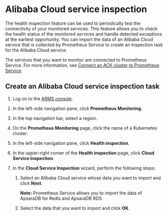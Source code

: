 # Alibaba Cloud service inspection

The health inspection feature can be used to periodically test the connectivity of your monitored services. This feature allows you to check the health status of the monitored services and handle detected exceptions at the earliest opportunity. You can import the data of an Alibaba Cloud service that is collected by Prometheus Service to create an inspection task for the Alibaba Cloud service.

The services that you want to monitor are connected to Prometheus Service. For more information, see [Connect an ACK cluster to Prometheus Service]().

## Create an Alibaba Cloud service inspection task

1.  Log on to the [ARMS console](https://arms-ap-southeast-1.console.aliyun.com/#/home).

2.  In the left-side navigation pane, click **Prometheus Monitoring**.

3.  In the top navigation bar, select a region.

4.  On the **Prometheus Monitoring** page, click the name of a Kubernetes cluster.

5.  In the left-side navigation pane, click **Health inspection**.

6.  In the upper-right corner of the **Health inspection** page, click **Cloud Service Inspection**.

7.  In the **Cloud Service Inspection** wizard, perform the following steps:

    1.  Select an Alibaba Cloud service whose data you want to import and click **Next**.

        **Note:** Prometheus Service allows you to import the data of ApsaraDB for Redis and ApsaraDB RDS.

    2.  Select the data that you want to import and click **OK**.


